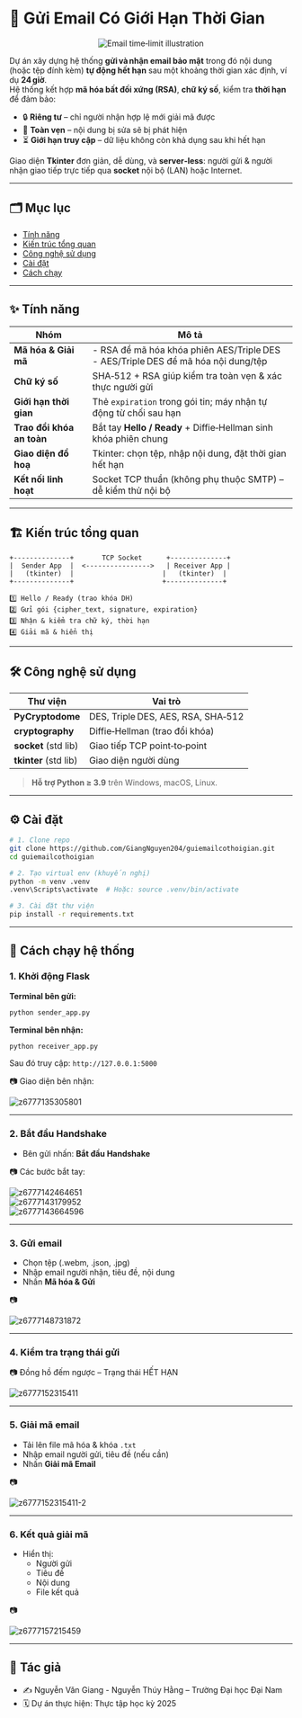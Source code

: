 
# 📧 Gửi Email Có Giới Hạn Thời Gian

<p align="center">
  <img src="https://encrypted-tbn0.gstatic.com/images?q=tbn:ANd9GcQxifkwco-AHYuf_bRHlJRxqgM50ZSyUorZfg&s" alt="Email time‑limit illustration">
</p>

Dự án xây dựng hệ thống **gửi và nhận email bảo mật** trong đó nội dung (hoặc tệp đính kèm) **tự động hết hạn** sau một khoảng thời gian xác định, ví dụ **24 giờ**.  
Hệ thống kết hợp **mã hóa bất đối xứng (RSA)**, **chữ ký số**, kiểm tra **thời hạn** để đảm bảo:

- 🔒 **Riêng tư** – chỉ người nhận hợp lệ mới giải mã được  
- 📑 **Toàn vẹn** – nội dung bị sửa sẽ bị phát hiện  
- ⏳ **Giới hạn truy cập** – dữ liệu không còn khả dụng sau khi hết hạn  

Giao diện **Tkinter** đơn giản, dễ dùng, và **server‐less**: người gửi & người nhận giao tiếp trực tiếp qua **socket** nội bộ (LAN) hoặc Internet.

---

## 🗂️ Mục lục
- [Tính năng](#✨-tính-năng)
- [Kiến trúc tổng quan](#🏗️-kiến-trúc-tổng-quan)
- [Công nghệ sử dụng](#🛠️-công-nghệ-sử-dụng)
- [Cài đặt](#⚙️-cài-đặt)
- [Cách chạy](#🚀-cách-chạy-hệ-thống)

---

## ✨ Tính năng

| Nhóm | Mô tả |
|------|-------|
| **Mã hóa & Giải mã** | - RSA để mã hóa khóa phiên AES/Triple DES <br>- AES/Triple DES để mã hóa nội dung/tệp |
| **Chữ ký số** | SHA‑512 + RSA giúp kiểm tra toàn vẹn & xác thực người gửi |
| **Giới hạn thời gian** | Thẻ `expiration` trong gói tin; máy nhận tự động từ chối sau hạn |
| **Trao đổi khóa an toàn** | Bắt tay **Hello / Ready** + Diffie‑Hellman sinh khóa phiên chung |
| **Giao diện đồ hoạ** | Tkinter: chọn tệp, nhập nội dung, đặt thời gian hết hạn |
| **Kết nối linh hoạt** | Socket TCP thuần (không phụ thuộc SMTP) – dễ kiểm thử nội bộ |

---

## 🏗️ Kiến trúc tổng quan

```
+--------------+       TCP Socket      +--------------+
|  Sender App  |  <---------------->   | Receiver App |
|   (tkinter)  |                      |   (tkinter)  |
+--------------+                      +--------------+

1️⃣ Hello / Ready (trao khóa DH)  
2️⃣ Gửi gói {cipher_text, signature, expiration}  
3️⃣ Nhận & kiểm tra chữ ký, thời hạn  
4️⃣ Giải mã & hiển thị  
```

---

## 🛠️ Công nghệ sử dụng

| Thư viện | Vai trò |
|----------|---------|
| **PyCryptodome** | DES, Triple DES, AES, RSA, SHA‑512 |
| **cryptography** | Diffie‑Hellman (trao đổi khóa) |
| **socket** (std lib) | Giao tiếp TCP point‑to‑point |
| **tkinter** (std lib) | Giao diện người dùng |

> **Hỗ trợ Python ≥ 3.9** trên Windows, macOS, Linux.

---

## ⚙️ Cài đặt

```bash
# 1. Clone repo
git clone https://github.com/GiangNguyen204/guiemailcothoigian.git
cd guiemailcothoigian

# 2. Tạo virtual env (khuyến nghị)
python -m venv .venv
.venv\Scripts\activate  # Hoặc: source .venv/bin/activate

# 3. Cài đặt thư viện
pip install -r requirements.txt
```

---

## 🚀 Cách chạy hệ thống

### 1. Khởi động Flask
**Terminal bên gửi:**
```bash
python sender_app.py
```

**Terminal bên nhận:**
```bash
python receiver_app.py
```

Sau đó truy cập: `http://127.0.0.1:5000`

📷 Giao diện bên nhận:

![z6777135305801](https://github.com/GiangNguyen204/guiemailcothoigian/blob/main/ảnh/z6777135305801_04e6408d83a4598fc8ef8156ae8ba4dd.jpg?raw=true)

---

### 2. Bắt đầu Handshake

- Bên gửi nhấn: **Bắt đầu Handshake**

📷 Các bước bắt tay:

![z6777142464651](https://github.com/GiangNguyen204/guiemailcothoigian/blob/main/ảnh/z6777142464651_bd47e0507e99af953ca74bdadfb7f849.jpg?raw=true)  
![z6777143179952](https://github.com/GiangNguyen204/guiemailcothoigian/blob/main/ảnh/z6777143179952_4aa3bc8352e8ffa9bf14be64affec93d.jpg?raw=true)  
![z6777143664596](https://github.com/GiangNguyen204/guiemailcothoigian/blob/main/ảnh/z6777143664596_5c117949baf9e5ebfe3a46cd09c5a371.jpg?raw=true)

---

### 3. Gửi email

- Chọn tệp (.webm, .json, .jpg)
- Nhập email người nhận, tiêu đề, nội dung
- Nhấn **Mã hóa & Gửi**

📷

![z6777148731872](https://github.com/GiangNguyen204/guiemailcothoigian/blob/main/ảnh/z6777148731872_e54e5d93f9dc081bcce9345e288c34e2.jpg?raw=true)

---

### 4. Kiểm tra trạng thái gửi

📷 Đồng hồ đếm ngược – Trạng thái HẾT HẠN

![z6777152315411](https://github.com/GiangNguyen204/guiemailcothoigian/blob/main/ảnh/z6777152315411_a4af23cb62e2796785267b1ff4838489.jpg?raw=true)

---

### 5. Giải mã email

- Tải lên file mã hóa & khóa `.txt`
- Nhập email người gửi, tiêu đề (nếu cần)
- Nhấn **Giải mã Email**

📷

![z6777152315411-2](https://github.com/GiangNguyen204/guiemailcothoigian/blob/main/ảnh/z6777152315411_a4af23cb62e2796785267b1ff4838489.jpg?raw=true)

---

### 6. Kết quả giải mã

- Hiển thị:
  - Người gửi
  - Tiêu đề
  - Nội dung
  - File kết quả

📷

![z6777157215459](https://github.com/GiangNguyen204/guiemailcothoigian/blob/main/ảnh/z6777157215459_a63dc5ecc8bdf1d9b71c63fb68185a69.jpg?raw=true)

---

## 📌 Tác giả

- ✍️ Nguyễn Văn Giang - Nguyễn Thúy Hằng – Trường Đại học Đại Nam
- 🗓️ Dự án thực hiện: Thực tập học kỳ 2025

